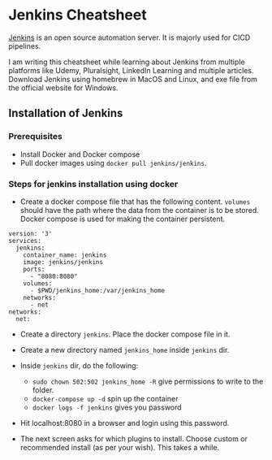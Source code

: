 # Jenkins Cheatsheet
[Jenkins](https://www.jenkins.io/) is an open source automation server. It is majorly used for CICD pipelines. 

I am writing this cheatsheet while learning about Jenkins from multiple platforms like Udemy, Pluralsight, LinkedIn Learning and multiple articles.
Download Jenkins using homebrew in MacOS and Linux, and exe file from the official website for Windows.

## Installation of Jenkins

### Prerequisites
* Install Docker and Docker compose
* Pull docker images using `docker pull jenkins/jenkins`. 

### Steps for jenkins installation using docker
* Create a docker compose file that has the following content. `volumes` should have the path where the data from the container is to be stored. 
Docker compose is used for making the container persistent. 
```
version: '3'
services:
  jenkins:
    container_name: jenkins
    image: jenkins/jenkins
    ports:
      - "8080:8080"
    volumes:
      - $PWD/jenkins_home:/var/jenkins_home
    networks:
      - net
networks:
  net:
```

* Create a directory `jenkins`. Place the docker compose file in it. 
* Create a new directory named `jenkins_home` inside `jenkins` dir. 
* Inside `jenkins` dir, do the following:
  * `sudo chown 502:502 jenkins_home -R` give permissions to write to the folder.
  * `docker-compose up -d` spin up the container
  * `docker logs -f jenkins` gives you password

* Hit localhost:8080 in a browser and login using this password.
* The next screen asks for which plugins to install. Choose custom or recommended install (as per your wish). This takes a while.
